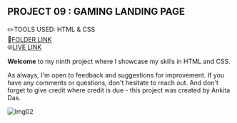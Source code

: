 ## PROJECT 09 :  **GAMING LANDING PAGE** 


✏️TOOLS USED: HTML & CSS<br>
📂[FOLDER LINK](https://github.com/imankitadas/Fullstack-Javascript-Projects-2023/tree/main/HTML%20and%20CSS%20Projects/Project%2009%20-%20Gaming%20Landing%20Page)<br>
🌐[LIVE LINK](http://127.0.0.1:5500/HTML%20and%20CSS%20Projects/Project%2009%20-%20Gaming%20Landing%20Page/index.html)<br>

**Welcome** to my ninth project where I showcase my skills in HTML and CSS.<br> 


As always, I'm open to feedback and suggestions for improvement. If you have any comments or questions, don't hesitate to reach out. And don't forget to give credit where credit is due - this project was created by Ankita Das.

![Img02](https://img.shields.io/badge/By-Ankita%20das-brightgreen)







